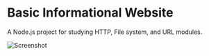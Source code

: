 # Basic Informational Website

A Node.js project for studying HTTP, File system, and URL modules.

![Screenshot](https://github.com/thisellie/basic-informational-site/raw/master/.github/image.png 'Homepage Screenshot')
